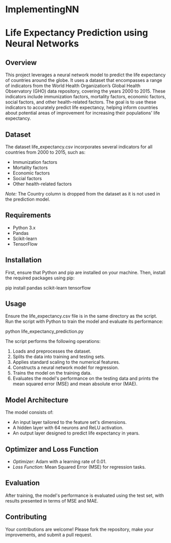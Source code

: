 # ImplementingNN

# Life Expectancy Prediction using Neural Networks

## Overview

This project leverages a neural network model to predict the life expectancy of countries around the globe. It uses a dataset that encompasses a range of indicators from the World Health Organization’s Global Health Observatory (GHO) data repository, covering the years 2000 to 2015. These indicators include immunization factors, mortality factors, economic factors, social factors, and other health-related factors. The goal is to use these indicators to accurately predict life expectancy, helping inform countries about potential areas of improvement for increasing their populations' life expectancy.

## Dataset

The dataset life_expectancy.csv incorporates several indicators for all countries from 2000 to 2015, such as:

- Immunization factors
- Mortality factors
- Economic factors
- Social factors
- Other health-related factors

*Note:* The Country column is dropped from the dataset as it is not used in the prediction model.

## Requirements

- Python 3.x
- Pandas
- Scikit-learn
- TensorFlow

## Installation

First, ensure that Python and pip are installed on your machine. Then, install the required packages using pip:

pip install pandas scikit-learn tensorflow

## Usage

Ensure the life_expectancy.csv file is in the same directory as the script. Run the script with Python to train the model and evaluate its performance:

python life_expectancy_prediction.py

The script performs the following operations:

1. Loads and preprocesses the dataset.
2. Splits the data into training and testing sets.
3. Applies standard scaling to the numerical features.
4. Constructs a neural network model for regression.
5. Trains the model on the training data.
6. Evaluates the model's performance on the testing data and prints the mean squared error (MSE) and mean absolute error (MAE).

## Model Architecture

The model consists of:

- An input layer tailored to the feature set's dimensions.
- A hidden layer with 64 neurons and ReLU activation.
- An output layer designed to predict life expectancy in years.

## Optimizer and Loss Function

- *Optimizer:* Adam with a learning rate of 0.01.
- *Loss Function:* Mean Squared Error (MSE) for regression tasks.

## Evaluation

After training, the model's performance is evaluated using the test set, with results presented in terms of MSE and MAE.

## Contributing

Your contributions are welcome! Please fork the repository, make your improvements, and submit a pull request.
